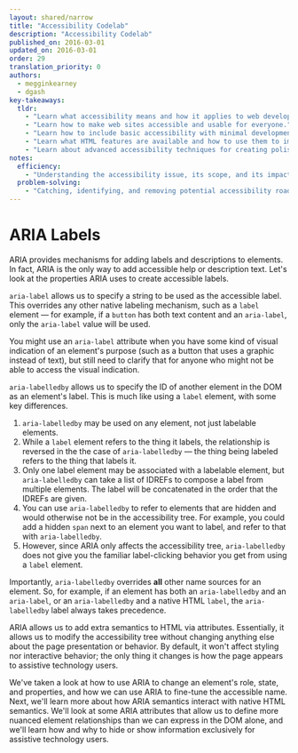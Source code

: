 ```yaml
---
layout: shared/narrow
title: "Accessibility Codelab"
description: "Accessibility Codelab"
published_on: 2016-03-01
updated_on: 2016-03-01
order: 29
translation_priority: 0
authors:
  - megginkearney
  - dgash
key-takeaways:
  tldr: 
    - "Learn what accessibility means and how it applies to web development."
    - "Learn how to make web sites accessible and usable for everyone."
    - "Learn how to include basic accessibility with minimal development impace."
    - "Learn what HTML features are available and how to use them to improve accessibility."
    - "Learn about advanced accessibility techniques for creating polished accessibility experiences."
notes:
  efficiency:
    - "Understanding the accessibility issue, its scope, and its impact can make you a better web developer."
  problem-solving:
    - "Catching, identifying, and removing potential accessibility roadblocks before they happen can improve your development process and reduce maintenance requirements."
---
```


# ARIA Labels

ARIA provides mechanisms for adding labels and descriptions to elements. In fact, ARIA is the only way to add accessible help or description text. Let's look at the properties ARIA uses to create accessible labels.

`aria-label` allows us to specify a string to be used as the accessible label. This overrides any other native labeling mechanism, such as a `label` element &mdash; for example, if a `button` has both text content and an `aria-label`, only the `aria-label` value will be used. 

You might use an `aria-label` attribute when you have some kind of visual indication of an element's purpose (such as a button that uses a graphic instead of text), but still need to clarify that for anyone who might not be able to access the visual indication.

`aria-labelledby` allows us to specify the ID of another element in the DOM as an element's label. This is much like using a `label` element, with some key differences.

 1. `aria-labelledby` may be used on any element, not just labelable elements.
 1. While a `label` element refers to the thing it labels, the relationship is reversed in the the case of `aria-labelledby` &mdash; the thing being labeled refers to the thing that labels it.
 1. Only one label element may be associated with a labelable element, but `aria-labelledby` can take a list of IDREFs to compose a label from multiple elements. The label will be concatenated in the order that the IDREFs are given.
 1. You can use `aria-labelledby` to refer to elements that are hidden and would otherwise not be in the accessibility tree. For example, you could add a hidden `span` next to an element you want to label, and refer to that with `aria-labelledby`.
 1. However, since ARIA only affects the accessibility tree, `aria-labelledby` does not give you the familiar label-clicking behavior you get from using a `label` element.

Importantly, `aria-labelledby` overrides **all** other name sources for an element. So, for example, if an element has both an `aria-labelledby` and an `aria-label`, or an `aria-labelledby` and a native HTML `label`, the `aria-labelledby` label always takes precedence.

ARIA allows us to add extra semantics to  HTML via attributes. Essentially, it allows us to modify the accessibility tree without changing anything else about the page presentation or behavior. By default, it won't affect styling nor interactive behavior; the only thing it changes is how the page appears to assistive technology users.

We've taken a look at how to use ARIA to change an element's role, state, and properties, and how we can use ARIA to fine-tune the accessible name. Next, we'll learn more about how ARIA semantics interact with native HTML semantics. We'll look at some ARIA attributes that allow us to define more nuanced element relationships than we can express in the DOM alone, and we'll learn how and why to hide or show information exclusively for assistive technology users.

